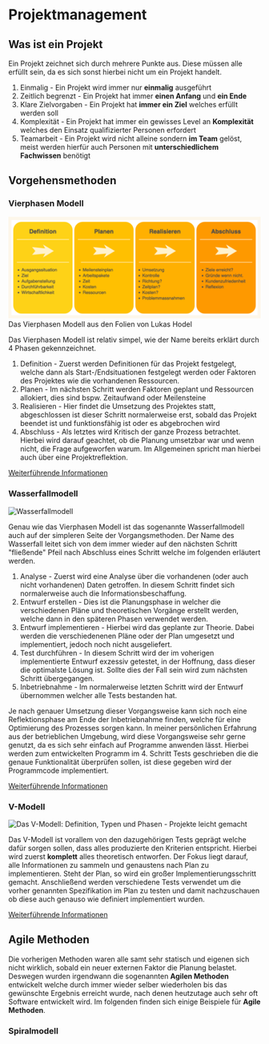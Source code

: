 # Projektmanagement
## Was ist ein Projekt
Ein Projekt zeichnet sich durch mehrere Punkte aus. Diese müssen alle erfüllt sein, da es sich sonst hierbei nicht um ein Projekt handelt.

 1. Einmalig - Ein Projekt wird immer nur **einmalig** ausgeführt
 2. Zeitlich begrenzt - Ein Projekt hat immer **einen Anfang** und **ein Ende**
 3. Klare Zielvorgaben - Ein Projekt hat **immer ein Ziel** welches erfüllt werden soll
 4. Komplexität - Ein Projekt hat immer ein gewisses Level an **Komplexität** welches den Einsatz qualifizierter Personen erfordert
 5. Teamarbeit - Ein Projekt wird nicht alleine sondern **im Team** gelöst, meist werden hierfür auch Personen mit **unterschiedlichem Fachwissen** benötigt

## Vorgehensmethoden
### Vierphasen Modell
![Vierphasen Modell](./4phasen.PNG)
Das Vierphasen Modell aus den Folien von Lukas Hodel

Das Vierphasen Modell ist relativ simpel, wie der Name bereits erklärt durch 4 Phasen gekennzeichnet.
 1. Definition - Zuerst werden Definitionen für das Projekt festgelegt, welche dann als Start-/Endsituationen festgelegt werden oder Faktoren des Projektes wie die vorhandenen Ressourcen.
 2. Planen - Im nächsten Schritt werden Faktoren geplant und Ressourcen allokiert, dies sind bspw. Zeitaufwand oder Meilensteine
 3. Realisieren - Hier findet die Umsetzung des Projektes statt, abgeschlossen ist dieser Schritt normalerweise erst, sobald das Projekt beendet ist und funktionsfähig ist oder es abgebrochen wird
 4. Abschluss - Als letztes wird Kritisch der ganze Prozess betrachtet. Hierbei wird darauf geachtet, ob die Planung umsetzbar war und wenn nicht, die Frage aufgeworfen warum. Im Allgemeinen spricht man hierbei auch über eine Projektreflektion.

[Weiterführende Informationen](https://www.iww.de/bbp/archiv/projektmanagement-die-vier-schritt-technik-zum-erfolg-f24029)

### Wasserfallmodell
![Wasserfallmodell](https://www.factro.de/wp-content/uploads/2021/05/wasserfallmodell.png)

Genau wie das Vierphasen Modell ist das sogenannte Wasserfallmodell auch auf der simpleren Seite der Vorgangsmethoden.
Der Name des Wasserfall leitet sich von dem immer wieder auf den nächsten Schritt "fließende" Pfeil nach Abschluss eines Schritt welche im folgenden erläutert werden.

 1. Analyse - Zuerst wird eine Analyse über die vorhandenen (oder auch nicht vorhandenen) Daten getroffen. In diesem Schritt findet sich normalerweise auch die Informationsbeschaffung.
 2. Entwurf erstellen - Dies ist die Planungsphase in welcher die verschiedenen Pläne und theoretischen Vorgänge erstellt werden, welche dann in den späteren Phasen verwendet werden.
 3. Entwurf implementieren - Hierbei wird das geplante zur Theorie. Dabei werden die verschiedenenen Pläne oder der Plan umgesetzt und implementiert, jedoch noch nicht ausgeliefert.
 4. Test durchführen - In diesem Schritt wird der im voherigen implementierte Entwurf exzessiv getestet, in der Hoffnung, dass dieser die optimalste Lösung ist. Sollte dies der Fall sein wird zum nächsten Schritt übergegangen.
 5. Inbetriebnahme - Im normalerweise letzten Schritt wird der Entwurf übernommen welcher alle Tests bestanden hat. 

Je nach genauer Umsetzung dieser Vorgangsweise kann sich noch eine Reflektionsphase am Ende der Inbetriebnahme finden, welche für eine Optimierung des Prozesses sorgen kann.
In meiner persönlichen Erfahrung aus der betrieblichen Umgebung, wird diese Vorgangsweise sehr gerne genutzt, da es sich sehr einfach auf Programme anwenden lässt. Hierbei werden zum entwickelten Programm im 4. Schritt Tests geschrieben die die genaue Funktionalität überprüfen sollen, ist diese gegeben wird der Programmcode implementiert.

[Weiterführende Informationen](https://www.factro.de/blog/wasserfallmodell/)

### V-Modell
![Das V-Modell: Definition, Typen und Phasen - Projekte leicht gemacht](https://projekte-leicht-gemacht.de/wp-content/uploads/2021/08/v-modell.jpg)

Das V-Modell ist vorallem von den dazugehörigen Tests geprägt welche dafür sorgen sollen, dass alles produzierte den Kriterien entspricht.
Hierbei wird zuerst **komplett** alles theoretisch entworfen. Der Fokus liegt darauf, alle Informationen zu sammeln und genaustens nach Plan zu implementieren.
Steht der Plan, so wird ein großer Implementierungsschritt gemacht.
Anschließend werden verschiedene Tests verwendet um die vorher genannten Spezifikation im Plan zu testen und damit nachzuschauen ob diese auch genauso wie definiert implementiert wurden.

[Weiterführende Informationen](https://projekte-leicht-gemacht.de/blog/projektmanagement/klassisch/v-modell/)

## Agile Methoden
Die vorherigen Methoden waren alle samt sehr statisch und eigenen sich nicht wirklich, sobald ein neuer externen Faktor die Planung belastet. Deswegen wurden irgendwann die sogenannten **Agilen Methoden** entwickelt welche durch immer wieder selber wiederholen bis das gewünschte Ergebnis erreicht wurde, nach denen heutzutage auch sehr oft Software entwickelt wird.
Im folgenden finden sich einige Beispiele für **Agile Methoden**.

### Spiralmodell